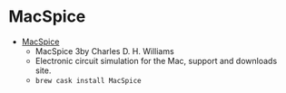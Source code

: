 # MacSpice
- [MacSpice](https://www.macspice.com/)
  -  MacSpice 3by Charles D. H. Williams
  - Electronic circuit simulation for the Mac, support and downloads site.
  - `brew cask install MacSpice`
